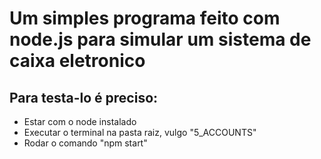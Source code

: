 # Um simples programa feito com node.js para simular um sistema de caixa eletronico
## Para testa-lo é preciso:
- Estar com o node instalado
- Executar o terminal na pasta raiz, vulgo "5_ACCOUNTS"
- Rodar o comando "npm start"
